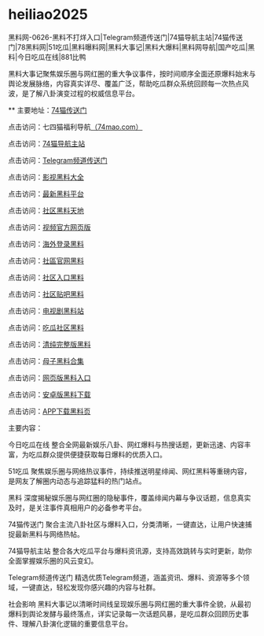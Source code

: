 # heiliao2025
黑料网-0626-黑料不打烊入口|Telegram频道传送门|74猫导航主站|74猫传送门|78黑料网|51吃瓜|黑料曝料网|黑料大事记|黑料大爆料|黑料网导航|国产吃瓜|黑料|今日吃瓜在线|881比鸭

黑料大事记聚焦娱乐圈与网红圈的重大争议事件，按时间顺序全面还原爆料始末与舆论发展脉络，内容真实详尽、覆盖广泛，帮助吃瓜群众系统回顾每一次热点风波，是了解八卦演变过程的权威信息平台。

** 主要地址：<a href="https://74mao.com/">74猫传送门</a>

点击访问：七四猫福利导航<a href="https://74mao.com/">（74mao.com）</a>

点击访问：<a href="https://74mao.com/">74猫导航主站</a>

点击访问：<a href="https://74mao.com/">Telegram频道传送门</a>

点击访问：<a href="https://hj-696.pages.dev/">影视黑料大全</a>  

点击访问：<a href="https://hj-697.pages.dev/">最新黑料平台</a>  

点击访问：<a href="https://hj-1027.pages.dev/">社区黑料天地</a>  

点击访问：<a href="https://hj-1028.pages.dev/">视频官方网页版</a>  

点击访问：<a href="https://hj-1029.pages.dev/">海外登录黑料</a>  

点击访问：<a href="https://hj-1030.pages.dev/">社區官网黑料</a>  

点击访问：<a href="https://hj-1031.pages.dev/">社区入口黑料</a>  

点击访问：<a href="https://hj-1032.pages.dev/">社区贴吧黑料</a>  

点击访问：<a href="https://hj-1033.pages.dev/">电视剧黑料站</a>  

点击访问：<a href="https://hj-1034.pages.dev/">吃瓜社区黑料</a>  

点击访问：<a href="https://hj-1024.pages.dev/">清纯完整版黑料</a>  

点击访问：<a href="https://hj-1025.pages.dev/">母子黑料合集</a>  

点击访问：<a href="https://hj-1026.pages.dev/">网页版黑料入口</a>  

点击访问：<a href="https://hj-715.pages.dev/">安卓版黑料下载</a>  

点击访问：<a href="https://hj-721.pages.dev/">APP下载黑料页</a>  

主要内容：

今日吃瓜在线
整合全网最新娱乐八卦、网红爆料与热搜话题，更新迅速、内容丰富，为吃瓜群众提供便捷获取每日爆料的优质入口。

51吃瓜
聚焦娱乐圈与网络热议事件，持续推送明星绯闻、网红黑料等重磅内容，是网友了解圈内动态与追踪猛料的热门站点。

黑料
深度揭秘娱乐圈与网红圈的隐秘事件，覆盖绯闻内幕与争议话题，信息真实及时，是关注事件真相用户的必备参考平台。

74猫传送门
聚合主流八卦社区与爆料入口，分类清晰，一键直达，让用户快速捕捉最新黑料与网络热帖。

74猫导航主站
整合各大吃瓜平台与爆料资讯源，支持高效跳转与实时更新，助你全面掌握娱乐圈的风云变幻。

Telegram频道传送门
精选优质Telegram频道，涵盖资讯、爆料、资源等多个领域，一键直达，轻松发现你感兴趣的内容与社群。

社会影响
黑料大事记以清晰时间线呈现娱乐圈与网红圈的重大事件全貌，从最初爆料到舆论发酵与最终落点，详实记录每一次话题风暴，是吃瓜群众回顾历史事件、理解八卦演化逻辑的重要信息平台。

<span style="display:none;">[Canonical link](）</span>
